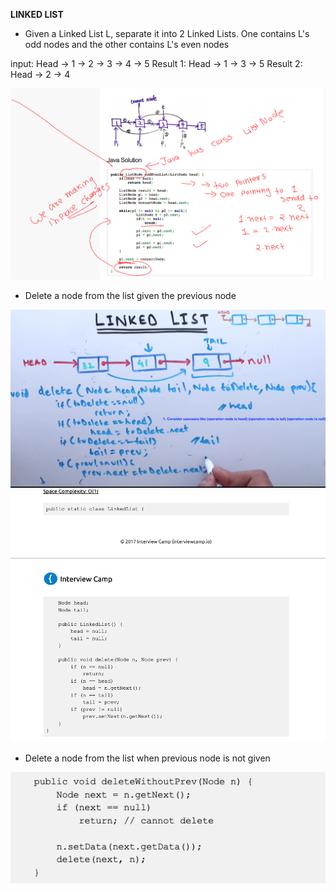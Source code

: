 **LINKED LIST**

- Given a Linked List L, separate it into 2 Linked Lists. One contains L's odd nodes and the other contains L's even nodes

input: Head -> 1 -> 2 -> 3 -> 4 -> 5
Result 1: Head -> 1 -> 3 -> 5
Result 2: Head -> 2 -> 4

![alt text](images/linkedlist_1.png "Title")

- Delete a node from the list given the previous node

![alt text](images/linkedlist_2.png "Title")
![alt text](images/linkedlist_3.png "Title")


- Delete a node from the list when previous node is not given

![alt text](images/linkedlist_4.png "Title")